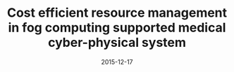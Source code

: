 ---
title: "Cost efficient resource management in fog computing supported medical cyber-physical system"
authors:
- Gu Lin
- Zeng Deze
- Guo Song
- Barnawi Ahmed
- Xiang Yong

date: "2015-12-17"
doi: ""

# Publication type.
# 1 = Conference paper; 2 = Journal article;
# 3 = Preprint Paper; 4 = Report; 5 = Book; 6 = Book section;
# 7 = Thesis; 8 = Patent
publication_types: ["2"]

# Publication name and optional abbreviated publication name.
publication: "*IEEE Transactions on Emerging Topics in Computing*"
publication_short: ""

url_pdf: https://ieeexplore.ieee.org/abstract/document/7359164
# url_code: ''
# url_dataset: ''
# url_poster: ''
# url_project: ''
# url_slides: ''
# url_video: ''

---